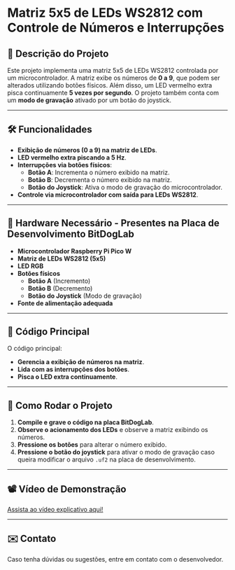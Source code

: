 ﻿# Matriz 5x5 de LEDs WS2812 com Controle de Números e Interrupções

## 📌 Descrição do Projeto
Este projeto implementa uma matriz 5x5 de LEDs WS2812 controlada por um microcontrolador. A matriz exibe os números de **0 a 9**, que podem ser alterados utilizando botões físicos. Além disso, um LED vermelho extra pisca continuamente **5 vezes por segundo**. O projeto também conta com um **modo de gravação** ativado por um botão do joystick.

---

## 🛠️ Funcionalidades
- **Exibição de números (0 a 9) na matriz de LEDs**.
- **LED vermelho extra piscando a 5 Hz**.
- **Interrupções via botões físicos**:
  - **Botão A**: Incrementa o número exibido na matriz.
  - **Botão B**: Decrementa o número exibido na matriz.
  - **Botão do Joystick**: Ativa o modo de gravação do microcontrolador.
- **Controle via microcontrolador com saída para LEDs WS2812**.

---

## 🔧 Hardware Necessário - Presentes na Placa de Desenvolvimento BitDogLab
- **Microcontrolador Raspberry Pi Pico W**
- **Matriz de LEDs WS2812 (5x5)**
- **LED RGB**
- **Botões físicos**
  - **Botão A** (Incremento)
  - **Botão B** (Decremento)
  - **Botão do Joystick** (Modo de gravação)
- **Fonte de alimentação adequada**

---

## 📝 Código Principal
O código principal:
- **Gerencia a exibição de números na matriz**.
- **Lida com as interrupções dos botões**.
- **Pisca o LED extra continuamente**.

---

## 📌 Como Rodar o Projeto
1. **Compile e grave o código na placa BitDogLab**.
2. **Observe o acionamento dos LEDs** e observe a matriz exibindo os números.
4. **Pressione os botões** para alterar o número exibido.
5. **Pressione o botão do joystick** para ativar o modo de gravação caso queira modificar o arquivo `.uf2` na placa de desenvolvimento.

---

## 📽️ Vídeo de Demonstração

[Assista ao vídeo explicativo aqui!](https://youtu.be/gILFplkfyM4?si=wrwLuL3aTqvUpNtY)

---

## ✉️ Contato
Caso tenha dúvidas ou sugestões, entre em contato com o desenvolvedor.
